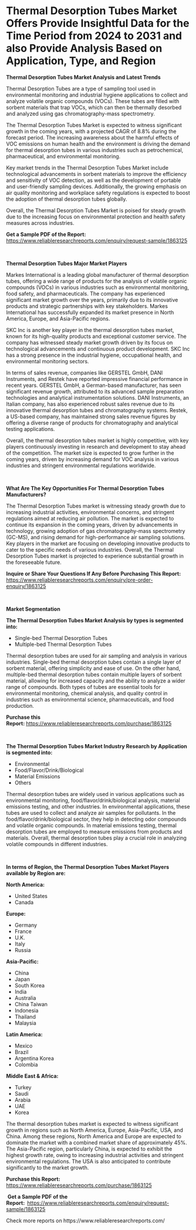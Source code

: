 <p><h1>Thermal Desorption Tubes Market Offers Provide Insightful Data for the Time Period from 2024 to 2031 and also Provide Analysis Based on Application, Type, and Region</h1></p><p><strong>Thermal Desorption Tubes Market Analysis and Latest Trends</strong></p>
<p><p>Thermal Desorption Tubes are a type of sampling tool used in environmental monitoring and industrial hygiene applications to collect and analyze volatile organic compounds (VOCs). These tubes are filled with sorbent materials that trap VOCs, which can then be thermally desorbed and analyzed using gas chromatography-mass spectrometry.</p><p>The Thermal Desorption Tubes Market is expected to witness significant growth in the coming years, with a projected CAGR of 8.8% during the forecast period. The increasing awareness about the harmful effects of VOC emissions on human health and the environment is driving the demand for thermal desorption tubes in various industries such as petrochemical, pharmaceutical, and environmental monitoring.</p><p>Key market trends in the Thermal Desorption Tubes Market include technological advancements in sorbent materials to improve the efficiency and sensitivity of VOC detection, as well as the development of portable and user-friendly sampling devices. Additionally, the growing emphasis on air quality monitoring and workplace safety regulations is expected to boost the adoption of thermal desorption tubes globally.</p><p>Overall, the Thermal Desorption Tubes Market is poised for steady growth due to the increasing focus on environmental protection and health safety measures across industries.</p></p>
<p><strong>Get a Sample PDF of the Report:&nbsp;</strong> <a href="https://www.reliableresearchreports.com/enquiry/request-sample/1863125">https://www.reliableresearchreports.com/enquiry/request-sample/1863125</a></p>
<p>&nbsp;</p>
<p><strong>Thermal Desorption Tubes Major Market Players</strong></p>
<p><p>Markes International is a leading global manufacturer of thermal desorption tubes, offering a wide range of products for the analysis of volatile organic compounds (VOCs) in various industries such as environmental monitoring, food safety, and pharmaceuticals. The company has experienced significant market growth over the years, primarily due to its innovative products and strategic partnerships with key stakeholders. Markes International has successfully expanded its market presence in North America, Europe, and Asia-Pacific regions.</p><p>SKC Inc is another key player in the thermal desorption tubes market, known for its high-quality products and exceptional customer service. The company has witnessed steady market growth driven by its focus on technological advancements and continuous product development. SKC Inc has a strong presence in the industrial hygiene, occupational health, and environmental monitoring sectors.</p><p>In terms of sales revenue, companies like GERSTEL GmbH, DANI Instruments, and Restek have reported impressive financial performance in recent years. GERSTEL GmbH, a German-based manufacturer, has seen significant revenue growth, attributed to its advanced sample preparation technologies and analytical instrumentation solutions. DANI Instruments, an Italian company, has also experienced robust sales revenue due to its innovative thermal desorption tubes and chromatography systems. Restek, a US-based company, has maintained strong sales revenue figures by offering a diverse range of products for chromatography and analytical testing applications.</p><p>Overall, the thermal desorption tubes market is highly competitive, with key players continuously investing in research and development to stay ahead of the competition. The market size is expected to grow further in the coming years, driven by increasing demand for VOC analysis in various industries and stringent environmental regulations worldwide.</p></p>
<p>&nbsp;</p>
<p><strong>What Are The Key Opportunities For Thermal Desorption Tubes Manufacturers?</strong></p>
<p><p>The Thermal Desorption Tubes market is witnessing steady growth due to increasing industrial activities, environmental concerns, and stringent regulations aimed at reducing air pollution. The market is expected to continue its expansion in the coming years, driven by advancements in technology, growing adoption of gas chromatography-mass spectrometry (GC-MS), and rising demand for high-performance air sampling solutions. Key players in the market are focusing on developing innovative products to cater to the specific needs of various industries. Overall, the Thermal Desorption Tubes market is projected to experience substantial growth in the foreseeable future.</p></p>
<p><strong>Inquire or Share Your Questions If Any Before Purchasing This Report:</strong> <a href="https://www.reliableresearchreports.com/enquiry/pre-order-enquiry/1863125">https://www.reliableresearchreports.com/enquiry/pre-order-enquiry/1863125</a></p>
<p>&nbsp;</p>
<p><strong>Market Segmentation</strong></p>
<p><strong>The Thermal Desorption Tubes Market Analysis by types is segmented into:</strong></p>
<p><ul><li>Single-bed Thermal Desorption Tubes</li><li>Multiple-bed Thermal Desorption Tubes</li></ul></p>
<p><p>Thermal desorption tubes are used for air sampling and analysis in various industries. Single-bed thermal desorption tubes contain a single layer of sorbent material, offering simplicity and ease of use. On the other hand, multiple-bed thermal desorption tubes contain multiple layers of sorbent material, allowing for increased capacity and the ability to analyze a wider range of compounds. Both types of tubes are essential tools for environmental monitoring, chemical analysis, and quality control in industries such as environmental science, pharmaceuticals, and food production.</p></p>
<p><strong>Purchase this Report:&nbsp;</strong><a href="https://www.reliableresearchreports.com/purchase/1863125">https://www.reliableresearchreports.com/purchase/1863125</a></p>
<p>&nbsp;</p>
<p><strong>The Thermal Desorption Tubes Market Industry Research by Application is segmented into:</strong></p>
<p><ul><li>Environmental</li><li>Food/Flavor/Drink/Biological</li><li>Material Emissions</li><li>Others</li></ul></p>
<p><p>Thermal desorption tubes are widely used in various applications such as environmental monitoring, food/flavor/drink/biological analysis, material emissions testing, and other industries. In environmental applications, these tubes are used to collect and analyze air samples for pollutants. In the food/flavor/drink/biological sector, they help in detecting odor compounds and volatile organic compounds. In material emissions testing, thermal desorption tubes are employed to measure emissions from products and materials. Overall, thermal desorption tubes play a crucial role in analyzing volatile compounds in different industries.</p></p>
<p>&nbsp;</p>
<p><strong>In terms of Region, the Thermal Desorption Tubes Market Players available by Region are:</strong></p>
<p>
    <p> <strong> North America: </strong>
        <ul>
            <li>United States</li>
            <li>Canada</li>
        </ul>
        </p> 
    <p> <strong> Europe: </strong>
        <ul>
            <li>Germany</li>
            <li>France</li>
            <li>U.K.</li>
            <li>Italy</li>
            <li>Russia</li>
        </ul>
        </p> 
    <p> <strong> Asia-Pacific: </strong>
        <ul>
            <li>China</li>
            <li>Japan</li>
            <li>South Korea</li>
            <li>India</li>
            <li>Australia</li>
            <li>China Taiwan</li>
            <li>Indonesia</li>
            <li>Thailand</li>
            <li>Malaysia</li>
        </ul>
        </p> 
    <p> <strong> Latin America: </strong>
        <ul>
            <li>Mexico</li>
            <li>Brazil</li>
            <li>Argentina Korea</li>
            <li>Colombia</li>
        </ul>
        </p> 
    <p> <strong> Middle East & Africa: </strong>
        <ul>
            <li>Turkey</li>
            <li>Saudi</li>
            <li>Arabia</li>
            <li>UAE</li>
            <li>Korea</li>
        </ul>
    </p>
    </p>
<p><p>The thermal desorption tubes market is expected to witness significant growth in regions such as North America, Europe, Asia-Pacific, USA, and China. Among these regions, North America and Europe are expected to dominate the market with a combined market share of approximately 45%. The Asia-Pacific region, particularly China, is expected to exhibit the highest growth rate, owing to increasing industrial activities and stringent environmental regulations. The USA is also anticipated to contribute significantly to the market growth.</p></p>
<p><strong>Purchase this Report: </strong><a href="https://www.reliableresearchreports.com/purchase/1863125">https://www.reliableresearchreports.com/purchase/1863125</a></p>
<p>&nbsp;<strong>Get a Sample PDF of the Report:&nbsp;&nbsp;</strong><a href="https://www.reliableresearchreports.com/enquiry/request-sample/1863125">https://www.reliableresearchreports.com/enquiry/request-sample/1863125</a></p>
<p><strong></strong></p>
<p>Check more reports on https://www.reliableresearchreports.com/</p>
